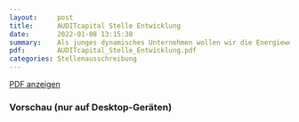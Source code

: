```yaml
---
layout:     post
title:      AUDITcapital Stelle Entwicklung
date:       2022-01-08 13:15:38
summary:    Als junges dynamisches Unternehmen wollen wir die Energiewende und nachhaltige Vorhaben voranbringen.
pdf:        AUDITcapital_Stelle_Entwicklung.pdf
categories: Stellenausschreibung
---
```


<a class="btn btn-primary" href="{{ site.url }}/pdfs/{{page.pdf}}">PDF anzeigen</a>

<h3>Vorschau (nur auf Desktop-Geräten)</h3>
<div class="d-none d-sm-block">
    <object data="{{ site.url }}/pdfs/{{page.pdf}}" width="100%" height="1010" type='application/pdf'>
    </object>
</div>